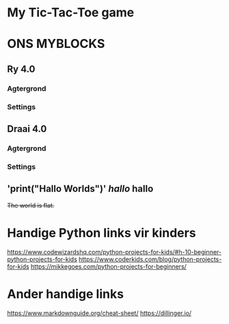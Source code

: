 
# My Tic-Tac-Toe game

# ONS MYBLOCKS

## Ry 4.0
### Agtergrond

### Settings



## Draai 4.0
### Agtergrond

### Settings
'print("Hallo Worlds")'
*hallo*
**hallo**
---
~~The world is flat.~~






# Handige Python links vir kinders
https://www.codewizardshq.com/python-projects-for-kids/#h-10-beginner-python-projects-for-kids
https://www.coderkids.com/blog/python-projects-for-kids
https://mikkegoes.com/python-projects-for-beginners/

# Ander handige links
https://www.markdownguide.org/cheat-sheet/
https://dillinger.io/




